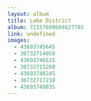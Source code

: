 ```yaml
---
layout: album
title: Lake District
album: 72157699604627701
link: undefined
images:
  - 43693745645
  - 30732714058
  - 43693746515
  - 30732715268
  - 43693748245
  - 30732717218
  - 43693749835
---
```


